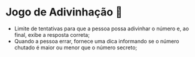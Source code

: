 # Jogo de Adivinhação ​🎰​

- Limite de tentativas para que a pessoa possa adivinhar o número e, ao final, exibe a resposta correta;
- Quando a pessoa errar, fornece uma dica informando se o número chutado é maior ou menor que o número secreto;

